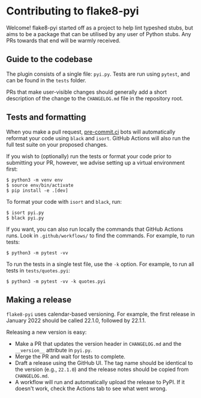 # Contributing to flake8-pyi

Welcome! flake8-pyi started off as a project to help lint typeshed stubs, but aims to
be a package that can be utilised by any user of Python stubs. Any PRs towards that
end will be warmly received.


## Guide to the codebase

The plugin consists of a single file: `pyi.py`. Tests are run using `pytest`, and can be
found in the `tests` folder.

PRs that make user-visible changes should generally add a short description of the change
to the `CHANGELOG.md` file in the repository root. 


## Tests and formatting

When you make a pull request, [pre-commit.ci](https://pre-commit.ci/) bots will
automatically reformat your code using `black` and `isort`. GitHub Actions will
also run the full test suite on your proposed changes.

If you wish to (optionally) run the tests or format your code prior to submitting your PR,
however, we advise setting up a virtual environment first:

    $ python3 -m venv env
    $ source env/bin/activate
    $ pip install -e .[dev]

To format your code with `isort` and `black`, run:

    $ isort pyi.py
    $ black pyi.py

If you want, you can also run locally the commands that GitHub Actions runs.
Look in `.github/workflows/` to find the commands.
For example, to run tests:

    $ python3 -m pytest -vv

To run the tests in a single test file, use the `-k` option. For example, to
run all tests in `tests/quotes.pyi`:

    $ python3 -m pytest -vv -k quotes.pyi


## Making a release

`flake8-pyi` uses calendar-based versioning. For example, the first
release in January 2022 should be called 22.1.0, followed by 22.1.1.

Releasing a new version is easy:

- Make a PR that updates the version header in `CHANGELOG.md`
  and the `__version__` attribute in `pyi.py`.
- Merge the PR and wait for tests to complete.
- Draft a release using the GitHub UI. The tag name should be
  identical to the version (e.g., `22.1.0`) and the release notes
  should be copied from `CHANGELOG.md`.
- A workflow will run and automatically upload the release to PyPI.
  If it doesn't work, check the Actions tab to see what went wrong.

